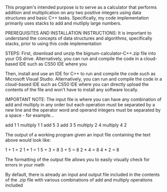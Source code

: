 This program's intended purpose is to serve as a calculator that performs addition and multiplication on any two positive integers using data structures and basic C++ tasks. Specifically, my code implementation primarily uses stacks to add and mutliply large numbers.

PREREQUISITES AND INSTALLATION INSTRUCTIONS:
It is important to understand the concepts of data structures and algorithms, specifically stacks, prior to using this code implementation

STEPS:
First, download and unzip the bignum-calculator-C++.zip file into your OS drive. Alternatively, you can run and compile the code in a cloud-based IDE such as CS50 IDE where you 

Then, install and use an IDE for C++ to run and compile the code such as Microsoft Visual Studio. Alternatively, you can run and compile the code in a cloud-based IDE such as CS50 IDE where you can directly upload the contents of the file and won't have to install any software locally.

IMPORTANT NOTE: The input file is where you can have any combination of add and multiply in any order but each operation must be separated by a new line and the operator word and operand integers must be separated by a space - for example...

add 1 1
multiply 1 1
add 5 3
add 3 5
multiply 2 4
multiply 4 2

The output of a working program given an input file containing the text above would look like:

1 + 1 = 2
1 * 1 = 1
5 + 3 = 8
3 + 5 = 8
2 * 4 = 8
4 * 2 = 8

The formatting of the output file allows you to easily visually check for errors in your math

By default, there is already an input and output file included in the contents of the .zip file with various combinations of add and multiply operations included
